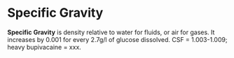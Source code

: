 ---
---
# Specific Gravity

**Specific Gravity** is density relative to water for fluids, or air for
gases. It increases by 0.001 for every 2.7g/l of glucose dissolved. CSF
= 1.003-1.009; heavy bupivacaine = xxx.
